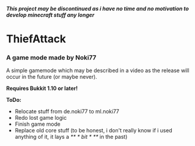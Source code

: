 _**This project may be discontinued as i have no time and no motivation to develop minecraft stuff any longer**_

# ThiefAttack
### A game mode made by Noki77

A simple gamemode which may be described in a video as the release will occur in the future (or maybe never).

**Requires Bukkit 1.10 or later!**

**ToDo:**
* Relocate stuff from de.noki77 to ml.noki77
* Redo lost game logic
* Finish game mode
* Replace old core stuff (to be honest, i don't really know if i used anything of it, it lays a _** * bit * **_ in the past)
